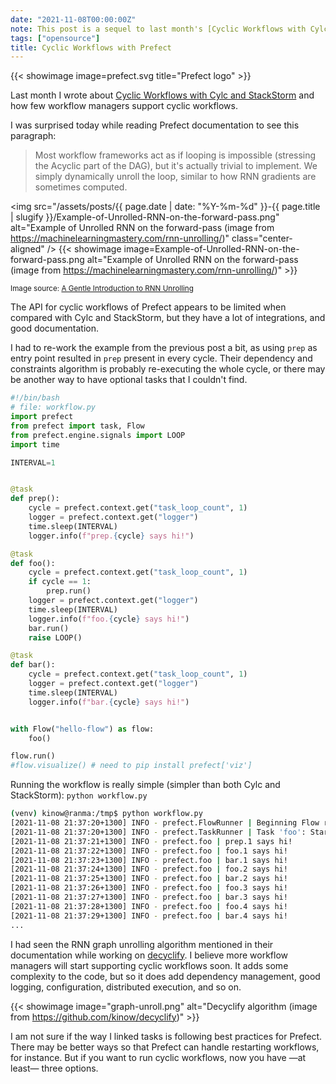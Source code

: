 ```yaml
---
date: "2021-11-08T00:00:00Z"
note: This post is a sequel to last month's [Cyclic Workflows with Cylc and StackStorm](/2021/10/01/cyclic-workflows-with-cylc-and-stackstorm.html)
tags: ["opensource"]
title: Cyclic Workflows with Prefect
---
```


{{< showimage image=prefect.svg title="Prefect logo" >}}

Last month I wrote about
[Cyclic Workflows with Cylc and StackStorm](/2021/10/01/cyclic-workflows-with-cylc-and-stackstorm.html)
and how few workflow managers support cyclic workflows.

I was surprised today while reading Prefect documentation to see this paragraph:

> Most workflow frameworks act as if looping is impossible (stressing the Acyclic part of the DAG),
> but it's actually trivial to implement. We simply dynamically unroll the loop, similar to how RNN
> gradients are sometimes computed.

<img
src="/assets/posts/{{ page.date | date: "%Y-%m-%d" }}-{{ page.title | slugify }}/Example-of-Unrolled-RNN-on-the-forward-pass.png"
alt="Example of Unrolled RNN on the forward-pass (image from https://machinelearningmastery.com/rnn-unrolling/)"
class="center-aligned"
/>
{{< showimage image=Example-of-Unrolled-RNN-on-the-forward-pass.png alt="Example of Unrolled RNN on the forward-pass (image from https://machinelearningmastery.com/rnn-unrolling/)" >}}

<small>Image source: <a href="https://machinelearningmastery.com/rnn-unrolling/">A Gentle Introduction to RNN Unrolling
</a></small>

The API for cyclic workflows of Prefect appears to be limited when compared with Cylc and
StackStorm, but they have a lot of integrations, and good documentation.

I had to re-work the example from the previous post a bit, as using `prep` as entry point
resulted in `prep` present in every cycle. Their dependency and constraints algorithm is
probably re-executing the whole cycle, or there may be another way to have optional tasks
that I couldn't find.

```python
#!/bin/bash
# file: workflow.py
import prefect
from prefect import task, Flow
from prefect.engine.signals import LOOP
import time

INTERVAL=1


@task
def prep():
    cycle = prefect.context.get("task_loop_count", 1)
    logger = prefect.context.get("logger")
    time.sleep(INTERVAL)
    logger.info(f"prep.{cycle} says hi!")

@task
def foo():
    cycle = prefect.context.get("task_loop_count", 1)
    if cycle == 1:
        prep.run()
    logger = prefect.context.get("logger")
    time.sleep(INTERVAL)
    logger.info(f"foo.{cycle} says hi!")
    bar.run()
    raise LOOP()

@task
def bar():
    cycle = prefect.context.get("task_loop_count", 1)
    logger = prefect.context.get("logger")
    time.sleep(INTERVAL)
    logger.info(f"bar.{cycle} says hi!")


with Flow("hello-flow") as flow:
    foo()

flow.run()
#flow.visualize() # need to pip install prefect['viz']
```

Running the workflow is really simple (simpler than both
Cylc and StackStorm): `python workflow.py`

```bash
(venv) kinow@ranma:/tmp$ python workflow.py 
[2021-11-08 21:37:20+1300] INFO - prefect.FlowRunner | Beginning Flow run for 'hello-flow'
[2021-11-08 21:37:20+1300] INFO - prefect.TaskRunner | Task 'foo': Starting task run...
[2021-11-08 21:37:21+1300] INFO - prefect.foo | prep.1 says hi!
[2021-11-08 21:37:22+1300] INFO - prefect.foo | foo.1 says hi!
[2021-11-08 21:37:23+1300] INFO - prefect.foo | bar.1 says hi!
[2021-11-08 21:37:24+1300] INFO - prefect.foo | foo.2 says hi!
[2021-11-08 21:37:25+1300] INFO - prefect.foo | bar.2 says hi!
[2021-11-08 21:37:26+1300] INFO - prefect.foo | foo.3 says hi!
[2021-11-08 21:37:27+1300] INFO - prefect.foo | bar.3 says hi!
[2021-11-08 21:37:28+1300] INFO - prefect.foo | foo.4 says hi!
[2021-11-08 21:37:29+1300] INFO - prefect.foo | bar.4 says hi!
...
```

I had seen the RNN graph unrolling algorithm mentioned in their documentation
while working on [decyclify](https://github.com/kinow/decyclify). I believe more
workflow managers will start supporting cyclic workflows soon. It adds some
complexity to the code, but so it does add dependency management, good logging,
configuration, distributed execution, and so on.

{{< showimage image="graph-unroll.png" alt="Decyclify algorithm (image from https://github.com/kinow/decyclify)" >}}

I am not sure if the way I linked tasks is following best practices for Prefect. There
may be better ways so that Prefect can handle restarting workflows, for instance. But
if you want to run cyclic workflows, now you have —at least— three options.
